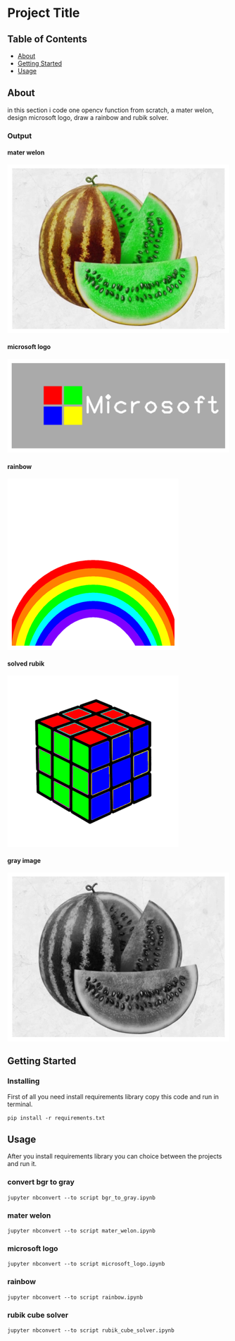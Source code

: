 # Project Title

## Table of Contents

- [About](#about)
- [Getting Started](#getting_started)
- [Usage](#usage)

## About <a name = "about"></a>

in this section i code one opencv function from scratch, a mater welon, design microsoft logo, draw a rainbow and rubik solver.

### Output

#### mater welon

![mater welon image](output/mater_welon.png)

#### microsoft logo

![microsoft logo image](output/Microsoft_logo.png)

#### rainbow

![rainbow image](output/rainbow.png)

#### solved rubik

![solved rubik image](output/solved_rubik.png)

#### gray image

![gray image image](output/gray_image.png)

## Getting Started <a name = "getting_started"></a>

### Installing

First of all you need install requirements library copy this code and run in terminal.

``` terminal
pip install -r requirements.txt
```

## Usage <a name = "usage"></a>

After you install requirements library you can choice between the projects and run it.

### convert bgr to gray

``` terminal
jupyter nbconvert --to script bgr_to_gray.ipynb
```

### mater welon

``` terminal
jupyter nbconvert --to script mater_welon.ipynb
```

### microsoft logo

``` terminal
jupyter nbconvert --to script microsoft_logo.ipynb
```

### rainbow

``` terminal
jupyter nbconvert --to script rainbow.ipynb
```

### rubik cube solver

``` terminal
jupyter nbconvert --to script rubik_cube_solver.ipynb
```
